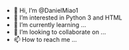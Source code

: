 - 👋 Hi, I’m @DanielMiao1
- 👀 I’m interested in Python 3 and HTML
- 🌱 I’m currently learning ...
- 💞️ I’m looking to collaborate on ...
- 📫 How to reach me ...
